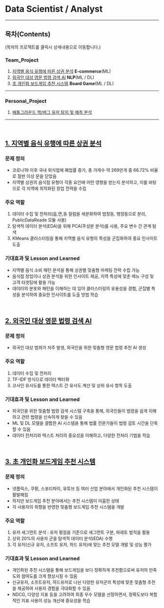 # Data Scientist / Analyst
-----------------------------------------------------------
## 목차(Contents)
(목차의 프로젝트를 클릭시 상세내용으로 이동합니다.)

### Team_Project
1. [지역별 음식 유행에 따른 상권 분석](./Team_Project/E-commerce/README.md) **E-commerce**(ML)  
2. [외국인 대상 영문 법령 검색 AI](./Team_Project/NLP/README.md) **NLP**(ML / DL)  
3. [초 개인화 보드게임 추천 시스템](./Team_Project/Board_Game/README.md) **Board Game**(ML / DL)
-----------------------------------------------------------
### Personal_Project

1. [배틀그라운드 핵/버그 유저 탐지 및 예측 분석](./Personal_Project/)
-----------------------------------------------------------
<br>

## [1. 지역별 음식 유행에 따른 상권 분석](./1.%20Project/README.md)

### 문제 정의
- 코로나19 이후 국내 외식업체 폐업률 증가, 총 가게수 약 269만개 중 66.72% 비율로 절반 이상 문을 닫았음
- 지역별 상권의 음식점 유형이 각종 요인에 어떤 영향을 받는지 분석하고, 이를 바탕으로 각 지역에 최적화된 창업 전략을 수립
  
### 주요 역할
1. 데이터 수집 및 전처리(읍,면,동 컬럼을 세분화하여 법정동, 행정동으로 분리, PublicDataReade 모듈 사용)
2. 탐색적 데이터 분석(EDA)을 위해 PCA(주성분 분석)를 사용, 주요 변수 간 관계 탐색
3. KMeans 클러스터링을 통해 지역별 음식 유형의 특성을 군집화하여 중요 인사이트 도출
   
### 기대효과 및 Lesson and Learned
- 지역별 음식 소비 패턴 분석을 통해 상권별 맞춤형 마케팅 전략 수립 가능
- 음식점 창업이나 상권 분석을 위한 인사이트 제공, 지역 특성에 맞춘 메뉴 구성 및 고객 타겟팅에 활용 가능
- 데이터의 분포와 패턴을 이해하는 데 있어 클러스터링의 유용성을 경험, 군집별 특성을 분석하여 중요한 인사이트를 도출 방법 학습

<br>

## [2. 외국인 대상 영문 법령 검색 AI](./2.%20Project/README.md)

### 문제 정의
- 외국인 대상 범죄가 자주 발생, 외국인을 위한 맞춤형 영문 법령 추천 AI 생성
  
### 주요 역할
1. 데이터 수집 및 전처리
2. TF-IDF 방식으로 데이터 벡터화
3. 코사인 유사도를 통한 텍스트 간 유사도 계산 및 상위 유사 항목 도출
   
### 기대효과 및 Lesson and Learned
- 외국인을 위한 맞춤형 법령 검색 시스템 구축을 통해, 외국인들이 법령을 쉽게 이해하고 관련 법령을 신속하게 찾을 수 있음
- ML 및 DL 모델을 결합한 AI 시스템을 통해 법률 전문가들이 법령 검토 시간을 단축할 수 있음
- 데이터 전처리와 텍스트 처리의 중요성을 이해하고, 다양한 전처리 기법을 학습

<br>

## [3. 초 개인화 보드게임 추천 시스템](./3.%20Project/README.md)

### 문제 정의
- 넷플릭스, 쿠팡, 스포티파이, 유튜브 등 여러 산업 분야에서 개인화된 추천 시스템이 활발해짐
- 하지만 보드게임 추천 분야에서는 추천 시스템이 미흡한 상태
- 각 사용자의 취향을 반영한 맞춤형 보드게임 추천 시스템을 개발

### 주요 역할
1. 유저 세그먼트 분석 : 유저 평점을 기준으로 세그먼트 구분, 파레토 법칙을 활용
2. 상위 20%의 사용자 군을 탐색적 데이터 분석(EDA) 수행
3. 각 유저(신규 유저, 소프트 유저, 하드 유저)에 맞는 추천 모델 개발 및 성능 평가

### 기대효과 및 Lesson and Learned
- 개인화된 추천 시스템을 통해 보드게임을 보다 정확하게 추천함으로써 유저의 만족도와 참여도를 크게 향상시킬 수 있음
- 신규유저, 소프트유저, 하드유저로 나뉜 다양한 유저군의 특성에 맞춘 맞춤형 추천을 제공하여 사용자 경험을 극대화할 수 있음
- NDCG, 다양성 지표 등을 고려하여 최종 우수 모델을 선정하면서, 정확도보다 복합적인 지표 사용이 성능 개선에 중요성을 학습
